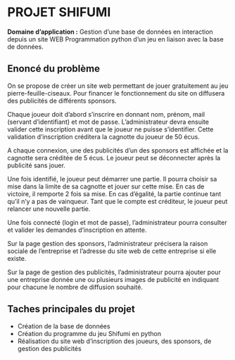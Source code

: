 # PROJET SHIFUMI

**Domaine d’application :** Gestion d’une base de données en interaction depuis un site WEB Programmation python d’un jeu en liaison avec la base de données.

## Enoncé du problème

On se propose de créer un site web permettant de jouer gratuitement au jeu pierre-feuille-ciseaux. Pour financer le fonctionnement du site on diffusera des publicités de différents sponsors.

Chaque joueur doit d’abord s’inscrire en donnant nom, prénom, mail (servant d’identifiant) et mot de passe. L’administrateur devra ensuite valider cette inscription avant que le joueur ne puisse s’identifier. Cette validation d’inscription créditera la cagnotte du joueur de 50 écus.

A chaque connexion, une des publicités d’un des sponsors est affichée et la cagnotte sera créditée de 5 écus. Le joueur peut se déconnecter après la publicité sans jouer.

Une fois identifié, le joueur peut démarrer une partie. Il pourra choisir sa mise dans la limite de sa cagnotte et jouer sur cette mise. En cas de victoire, il remporte 2 fois sa mise. En cas d’égalité, la partie continue tant qu’il n’y a pas de vainqueur. Tant que le compte est créditeur, le joueur peut relancer une nouvelle partie.

Une fois connecté (login et mot de passe), l’administrateur pourra consulter et valider les demandes d’inscription en attente.

Sur la page gestion des sponsors, l’administrateur précisera la raison sociale de l’entreprise et l’adresse du site web de cette entreprise si elle existe.

Sur la page de gestion des publicités, l’administrateur pourra ajouter pour une entreprise donnée une ou plusieurs images de publicité en indiquant pour chacune le nombre de diffusion souhaité.

## Taches principales du projet

- Création de la base de données
- Création du programme du jeu Shifumi en python
- Réalisation du site web d’inscription des joueurs, des sponsors, de gestion des publicités

